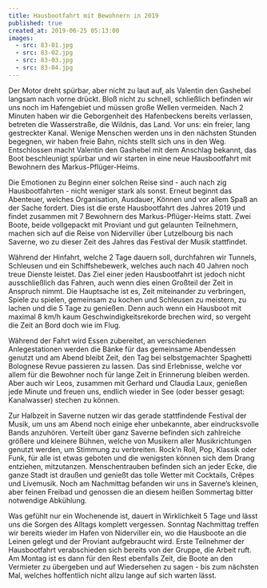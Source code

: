 ```yaml
---
title: Hausbootfahrt mit Bewohnern in 2019
published: true
created_at: 2019-06-25 05:13:00
images:
  - src: 83-01.jpg
  - src: 83-02.jpg
  - src: 83-03.jpg
  - src: 83-04.jpg
---
```


Der Motor dreht spürbar, aber nicht zu laut auf, als Valentin den Gashebel langsam nach vorne drückt. Bloß nicht zu schnell, schließlich befinden wir uns noch im Hafengebiet und müssen große Wellen vermeiden. Nach 2 Minuten haben wir die Geborgenheit des Hafenbeckens bereits verlassen, betreten die Wasserstraße, die Wildnis, das Land. Vor uns: ein freier, lang gestreckter Kanal. Wenige Menschen werden uns in den nächsten Stunden begegnen, wir haben freie Bahn, nichts stellt sich uns in den Weg. Entschlossen macht Valentin den Gashebel mit dem Anschlag bekannt, das Boot beschleunigt spürbar und wir starten in eine neue Hausbootfahrt mit Bewohnern des Markus-Pflüger-Heims.

Die Emotionen zu Beginn einer solchen Reise sind - auch nach zig Hausbootfahrten - nicht weniger stark als sonst. Erneut beginnt das Abenteuer, welches Organisation, Ausdauer, Können und vor allem Spaß an der Sache fordert. Dies ist die erste Hausbootfahrt des Jahres 2019 und findet zusammen mit 7 Bewohnern des Markus-Pflüger-Heims statt. Zwei Boote, beide vollgepackt mit Proviant und gut gelaunten Teilnehmern, machen sich auf die Reise von Niderviller über Lutzelbourg bis nach Saverne, wo zu dieser Zeit des Jahres das Festival der Musik stattfindet.

Während der Hinfahrt, welche 2 Tage dauern soll, durchfahren wir Tunnels, Schleusen und ein Schiffshebewerk, welches auch nach 40 Jahren noch treue Dienste leistet. Das Ziel einer jeden Hausbootfahrt ist jedoch nicht ausschließlich das Fahren, auch wenn dies einen Großteil der Zeit in Anspruch nimmt. Die Hauptsache ist es, Zeit miteinander zu verbringen, Spiele zu spielen, gemeinsam zu kochen und Schleusen zu meistern, zu lachen und die 5 Tage zu genießen. Denn auch wenn ein Hausboot mit maximal 8 km/h kaum Geschwindigkeitsrekorde brechen wird, so vergeht die Zeit an Bord doch wie im Flug.

Während der Fahrt wird Essen zubereitet, an verschiedenen Anlegestationen werden die Bänke für das gemeinsame Abendessen genutzt und am Abend bleibt Zeit, den Tag bei selbstgemachter Spaghetti Bolognese Revue passieren zu lassen. Das sind Erlebnisse, welche vor allem für die Bewohner noch für lange Zeit in Erinnerung bleiben werden. Aber auch wir Leos, zusammen mit Gerhard und Claudia Laux, genießen jede Minute und freuen uns, endlich wieder in See (oder besser gesagt: Kanalwasser) stechen zu können.

Zur Halbzeit in Saverne nutzen wir das gerade stattfindende Festival der Musik, um uns am Abend noch einige eher unbekannte, aber eindrucksvolle Bands anzuhören. Verteilt über ganz Saverne befinden sich zahlreiche größere und kleinere Bühnen, welche von Musikern aller Musikrichtungen genutzt werden, um Stimmung zu verbreiten. Rock’n Roll, Pop, Klassik oder Funk, für alle ist etwas geboten und die wenigsten können sich dem Drang entziehen, mitzutanzen. Menschentrauben befinden sich an jeder Ecke, die ganze Stadt ist draußen und genießt das tolle Wetter mit Cocktails, Crêpes und Livemusik. Noch am Nachmittag befanden wir uns in Saverne’s kleinen, aber feinen Freibad und genossen die an diesem heißen Sommertag bitter notwendige Abkühlung.

Was gefühlt nur ein Wochenende ist, dauert in Wirklichkeit 5 Tage und lässt uns die Sorgen des Alltags komplett vergessen. Sonntag Nachmittag treffen wir bereits wieder im Hafen von Niderviller ein, wo die Hausboote an die Leinen gelegt und der Proviant aufgebraucht wird. Erste Teilnehmer der Hausbootfahrt verabschieden sich bereits von der Gruppe, die Arbeit ruft. Am Montag ist es dann für den Rest ebenfalls Zeit, die Boote an den Vermieter zu übergeben und auf Wiedersehen zu sagen - bis zum nächsten Mal, welches hoffentlich nicht allzu lange auf sich warten lässt.
